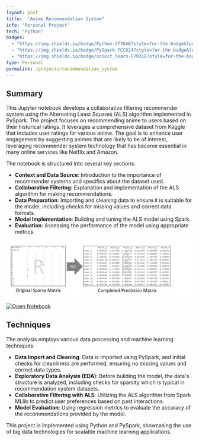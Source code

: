 ```yaml
---
layout: post
title:  "Anime Recommendation System"
info: "Personal Project"
tech: "Python"
badges: 
  - "https://img.shields.io/badge/Python-3776AB?style=for-the-badge&logo=python&logoColor=white"
  - "https://img.shields.io/badge/PySpark-FCC624?style=for-the-badge&logo=apachespark&logoColor=#E35A16"
  - "https://img.shields.io/badge/scikit_learn-F7931E?style=for-the-badge&logo=scikit-learn&logoColor=white"
type: Personal
permalink: /projects/recommendation_system
---
```


## Summary

This Jupyter notebook develops a collaborative filtering recommender system using the Alternating Least Squares (ALS) algorithm implemented in PySpark. The project focuses on recommending anime to users based on their historical ratings. It leverages a comprehensive dataset from Kaggle that includes user ratings for various anime. The goal is to enhance user engagement by suggesting animes that are likely to be of interest, leveraging recommender system technology that has become essential in many online services like Netflix and Amazon.

The notebook is structured into several key sections:

- **Context and Data Source**: Introduction to the importance of recommender systems and specifics about the dataset used.
- **Collaborative Filtering**: Explanation and implementation of the ALS algorithm for making recommendations.
- **Data Preparation**: Importing and cleaning data to ensure it is suitable for the model, including checks for missing values and correct data formats.
- **Model Implementation**: Building and tuning the ALS model using Spark.
- **Evaluation**: Assessing the performance of the model using appropriate metrics.

![Project Image](/images/recommendation.png)

[![Open Notebook](https://img.shields.io/badge/Jupyter-Open_Notebook-blue?logo=Jupyter)](/notebooks/Recommendation%20System.html)

## Techniques

The analysis employs various data processing and machine learning techniques:

- **Data Import and Cleaning**: Data is imported using PySpark, and initial checks for cleanliness are performed, ensuring no missing values and correct data types.
- **Exploratory Data Analysis (EDA)**: Before building the model, the data's structure is analyzed, including checks for sparsity which is typical in recommendation system datasets.
- **Collaborative Filtering with ALS**: Utilizing the ALS algorithm from Spark MLlib to predict user preferences based on past interactions.
- **Model Evaluation**: Using regression metrics to evaluate the accuracy of the recommendations provided by the model.

This project is implemented using Python and PySpark, showcasing the use of big data technologies for scalable machine learning applications.
